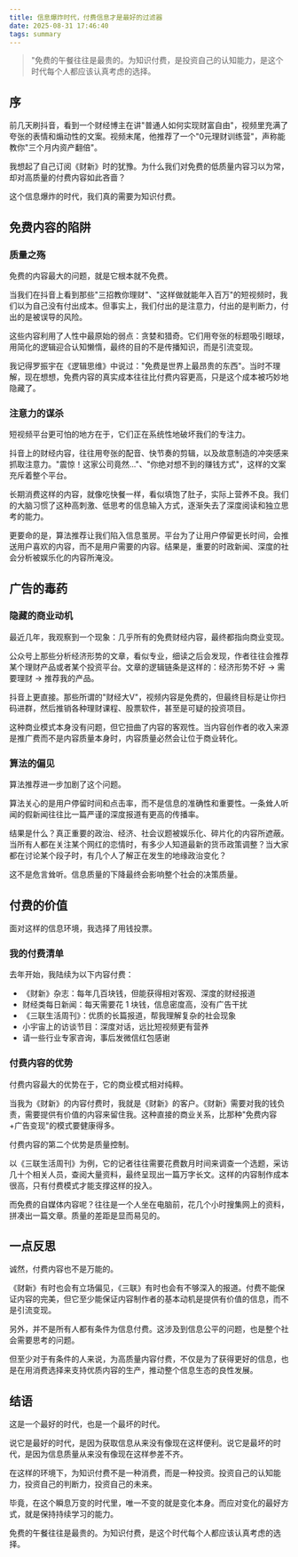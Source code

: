 ```yaml
---
title: 信息爆炸时代，付费信息才是最好的过滤器
date: 2025-08-31 17:46:40
tags: summary
---
```


>"免费的午餐往往是最贵的。为知识付费，是投资自己的认知能力，是这个时代每个人都应该认真考虑的选择。

## 序

前几天刷抖音，看到一个财经博主在讲"普通人如何实现财富自由"，视频里充满了夸张的表情和煽动性的文案。视频末尾，他推荐了一个"0元理财训练营"，声称能教你"三个月内资产翻倍"。

我想起了自己订阅《财新》时的犹豫。为什么我们对免费的低质量内容习以为常，却对高质量的付费内容如此吝啬？

这个信息爆炸的时代，我们真的需要为知识付费。

## 免费内容的陷阱

### 质量之殇

免费的内容最大的问题，就是它根本就不免费。

当我们在抖音上看到那些"三招教你理财"、"这样做就能年入百万"的短视频时，我们以为自己没有付出成本。但事实上，我们付出的是注意力，付出的是判断力，付出的是被误导的风险。

这些内容利用了人性中最原始的弱点：贪婪和猎奇。它们用夸张的标题吸引眼球，用简化的逻辑迎合认知懒惰，最终的目的不是传播知识，而是引流变现。

我记得罗振宇在《逻辑思维》中说过："免费是世界上最昂贵的东西"。当时不理解，现在想想，免费内容的真实成本往往比付费内容更高，只是这个成本被巧妙地隐藏了。

### 注意力的谋杀

短视频平台更可怕的地方在于，它们正在系统性地破坏我们的专注力。

抖音上的财经内容，往往用夸张的配音、快节奏的剪辑，以及故意制造的冲突感来抓取注意力。"震惊！这家公司竟然..."、"你绝对想不到的赚钱方式"，这样的文案充斥着整个平台。

长期消费这样的内容，就像吃快餐一样，看似填饱了肚子，实际上营养不良。我们的大脑习惯了这种高刺激、低思考的信息输入方式，逐渐失去了深度阅读和独立思考的能力。

更要命的是，算法推荐让我们陷入信息茧房。平台为了让用户停留更长时间，会推送用户喜欢的内容，而不是用户需要的内容。结果是，重要的时政新闻、深度的社会分析被娱乐化的内容所淹没。

## 广告的毒药

### 隐藏的商业动机

最近几年，我观察到一个现象：几乎所有的免费财经内容，最终都指向商业变现。

公众号上那些分析经济形势的文章，看似专业，细读之后会发现，作者往往会推荐某个理财产品或者某个投资平台。文章的逻辑链条是这样的：经济形势不好 → 需要理财 → 推荐我的产品。

抖音上更直接。那些所谓的"财经大V"，视频内容是免费的，但最终目标是让你扫码进群，然后推销各种理财课程、股票软件，甚至是可疑的投资项目。

这种商业模式本身没有问题，但它扭曲了内容的客观性。当内容创作者的收入来源是推广费而不是内容质量本身时，内容质量必然会让位于商业转化。

### 算法的偏见

算法推荐进一步加剧了这个问题。

算法关心的是用户停留时间和点击率，而不是信息的准确性和重要性。一条耸人听闻的假新闻往往比一篇严谨的深度报道有更高的传播率。

结果是什么？真正重要的政治、经济、社会议题被娱乐化、碎片化的内容所遮蔽。当所有人都在关注某个网红的恋情时，有多少人知道最新的货币政策调整？当大家都在讨论某个段子时，有几个人了解正在发生的地缘政治变化？

这不是危言耸听。信息质量的下降最终会影响整个社会的决策质量。

## 付费的价值

面对这样的信息环境，我选择了用钱投票。

### 我的付费清单

去年开始，我陆续为以下内容付费：

- 《财新》杂志：每年几百块钱，但能获得相对客观、深度的财经报道
- 财经类每日新闻：每天需要花 1 块钱，信息密度高，没有广告干扰
- 《三联生活周刊》：优质的长篇报道，帮我理解复杂的社会现象
- 小宇宙上的访谈节目：深度对话，远比短视频更有营养
- 请一些行业专家咨询，事后发微信红包感谢

### 付费内容的优势

付费内容最大的优势在于，它的商业模式相对纯粹。

当我为《财新》的内容付费时，我就是《财新》的客户。《财新》需要对我的钱负责，需要提供有价值的内容来留住我。这种直接的商业关系，比那种"免费内容+广告变现"的模式要健康得多。

付费内容的第二个优势是质量控制。

以《三联生活周刊》为例，它的记者往往需要花费数月时间来调查一个选题，采访几十个相关人员，查阅大量资料，最终呈现出一篇万字长文。这样的内容制作成本很高，只有付费模式才能支撑这样的投入。

而免费的自媒体内容呢？往往是一个人坐在电脑前，花几个小时搜集网上的资料，拼凑出一篇文章。质量的差距是显而易见的。

## 一点反思

诚然，付费内容也不是万能的。

《财新》有时也会有立场偏见，《三联》有时也会有不够深入的报道。付费不能保证内容的完美，但它至少能保证内容制作者的基本动机是提供有价值的信息，而不是引流变现。

另外，并不是所有人都有条件为信息付费。这涉及到信息公平的问题，也是整个社会需要思考的问题。

但至少对于有条件的人来说，为高质量内容付费，不仅是为了获得更好的信息，也是在用消费选择来支持优质内容的生产，推动整个信息生态的良性发展。

## 结语

这是一个最好的时代，也是一个最坏的时代。

说它是最好的时代，是因为获取信息从来没有像现在这样便利。说它是最坏的时代，是因为信息质量从来没有像现在这样参差不齐。

在这样的环境下，为知识付费不是一种消费，而是一种投资。投资自己的认知能力，投资自己的判断力，投资自己的未来。

毕竟，在这个瞬息万变的时代里，唯一不变的就是变化本身。而应对变化的最好方式，就是保持持续学习的能力。

免费的午餐往往是最贵的。为知识付费，是这个时代每个人都应该认真考虑的选择。
